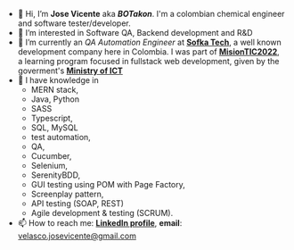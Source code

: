 - 👋 Hi, I’m **Jose Vicente** aka ***BOTakon***. I'm a colombian chemical engineer and software tester/developer.
- 👀 I’m interested in Software QA, Backend development and R&D
- 🌱 I’m currently an *QA Automation Engineer* at [**Sofka Tech**](https://www.sofka.com.co/about-us/), a well known development company here in Colombia. I was part of [**MisionTIC2022**](https://www.misiontic2022.gov.co/portal/Secciones/Mision-TIC-2022/), a learning program focused in fullstack web development, given by the goverment's [**Ministry of ICT**](https://mintic.gov.co/portal/inicio/Micrositios/English-overview/Ministry-of-ICT/)
- 💞️ I have knowledge in 
  - MERN stack, 
  - Java, Python
  - SASS
  - Typescript, 
  - SQL, MySQL
  - test automation,
  - QA,
  - Cucumber,
  - Selenium, 
  - SerenityBDD, 
  - GUI testing using POM with Page Factory,
  - Screenplay pattern,
  - API testing (SOAP, REST)
  - Agile development & testing (SCRUM).
- 📫 How to reach me: [**LinkedIn profile**](https://www.linkedin.com/in/jose-vicente-velasco-lopez), **email**: velasco.josevicente@gmail.com


<!---
JoseVicente-dev/JoseVicente-dev is a ✨ special ✨ repository because its `README.md` (this file) appears on your GitHub profile.
You can click the Preview link to take a look at your changes.
--->
